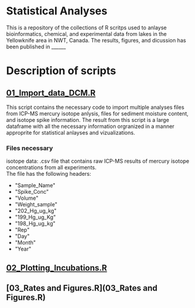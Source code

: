 # Statistical Analyses 

This is a repository of the collections of R scritps used to anlayse bioinformatics, chemical, and experimental data from lakes in the Yellowknife area in NWT, Canada.  The results, figures, and dicussion has been published in ______

# Description of scripts
## [01_Import_data_DCM.R](01_Importing_data_DCM.R)

This script contains the necessary code to import multiple analyses files from ICP-MS mercury isotope anlysis, files for sediment moisture content, and isotope spike information.  The result from this script is a large dataframe with all the necessary information orgranized in a manner approprite for statistical anlayses and vizualizations.

  ### Files necessary
  isotope data: .csv file that contains raw ICP-MS results of mercury isotope concentrations from all experiments.  
  The file has the following headers: 
  - "Sample_Name"	
  - "Spike_Conc"	
  - "Volume"	
  - "Weight_sample"	
  - "202_Hg_ug_kg"	
  - "199_Hg_ug_Kg"	
  - "198_Hg_ug_kg"	
  - "Rep"	
  - "Day"	
  - "Month"
  - "Year"

## [02_Plotting_Incubations.R](02_Plotting_Incubations.R)


## [03_Rates and Figures.R](03_Rates and Figures.R)



